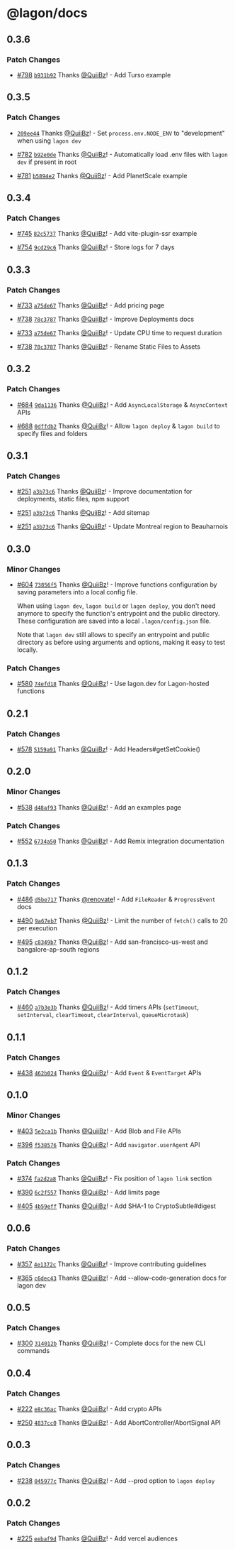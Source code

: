 # @lagon/docs

## 0.3.6

### Patch Changes

- [#798](https://github.com/lagonapp/lagon/pull/798) [`b931b92`](https://github.com/lagonapp/lagon/commit/b931b92c4aae5e809ab99438fa3b0338521ed62e) Thanks [@QuiiBz](https://github.com/QuiiBz)! - Add Turso example

## 0.3.5

### Patch Changes

- [`209ee44`](https://github.com/lagonapp/lagon/commit/209ee449043f90b83df8ac8301d136c10dd44aa3) Thanks [@QuiiBz](https://github.com/QuiiBz)! - Set `process.env.NODE_ENV` to "development" when using `lagon dev`

* [#782](https://github.com/lagonapp/lagon/pull/782) [`b92e0de`](https://github.com/lagonapp/lagon/commit/b92e0de61c0254e49ac3626de2517081465010be) Thanks [@QuiiBz](https://github.com/QuiiBz)! - Automatically load .env files with `lagon dev` if present in root

- [#781](https://github.com/lagonapp/lagon/pull/781) [`b5894e2`](https://github.com/lagonapp/lagon/commit/b5894e23da9920c9338f350d25a5276cd70d3267) Thanks [@QuiiBz](https://github.com/QuiiBz)! - Add PlanetScale example

## 0.3.4

### Patch Changes

- [#745](https://github.com/lagonapp/lagon/pull/745) [`82c5737`](https://github.com/lagonapp/lagon/commit/82c5737b4aecba78cf3d88362d9064254d773baa) Thanks [@QuiiBz](https://github.com/QuiiBz)! - Add vite-plugin-ssr example

* [#754](https://github.com/lagonapp/lagon/pull/754) [`9cd29c6`](https://github.com/lagonapp/lagon/commit/9cd29c605ac58f94c6170d13c1f8cb4ca1c0cd0f) Thanks [@QuiiBz](https://github.com/QuiiBz)! - Store logs for 7 days

## 0.3.3

### Patch Changes

- [#733](https://github.com/lagonapp/lagon/pull/733) [`a75de67`](https://github.com/lagonapp/lagon/commit/a75de673cae0e7d2b2ef140b0e54df63875db27a) Thanks [@QuiiBz](https://github.com/QuiiBz)! - Add pricing page

* [#738](https://github.com/lagonapp/lagon/pull/738) [`78c3787`](https://github.com/lagonapp/lagon/commit/78c3787422bd5806a6ab8ad6a8bb73009ee89257) Thanks [@QuiiBz](https://github.com/QuiiBz)! - Improve Deployments docs

- [#733](https://github.com/lagonapp/lagon/pull/733) [`a75de67`](https://github.com/lagonapp/lagon/commit/a75de673cae0e7d2b2ef140b0e54df63875db27a) Thanks [@QuiiBz](https://github.com/QuiiBz)! - Update CPU time to request duration

* [#738](https://github.com/lagonapp/lagon/pull/738) [`78c3787`](https://github.com/lagonapp/lagon/commit/78c3787422bd5806a6ab8ad6a8bb73009ee89257) Thanks [@QuiiBz](https://github.com/QuiiBz)! - Rename Static Files to Assets

## 0.3.2

### Patch Changes

- [#684](https://github.com/lagonapp/lagon/pull/684) [`9da1136`](https://github.com/lagonapp/lagon/commit/9da113606e60078b62f7cc57ba4a31baafd64025) Thanks [@QuiiBz](https://github.com/QuiiBz)! - Add `AsyncLocalStorage` & `AsyncContext` APIs

* [#688](https://github.com/lagonapp/lagon/pull/688) [`0dffdb2`](https://github.com/lagonapp/lagon/commit/0dffdb215058bdab6617e342b0b17525ff6e4cf7) Thanks [@QuiiBz](https://github.com/QuiiBz)! - Allow `lagon deploy` & `lagon build` to specify files and folders

## 0.3.1

### Patch Changes

- [#251](https://github.com/lagonapp/lagon/pull/251) [`a3b73c6`](https://github.com/lagonapp/lagon/commit/a3b73c623136db5a4840e1d43138ecd96b66059e) Thanks [@QuiiBz](https://github.com/QuiiBz)! - Improve documentation for deployments, static files, npm support

* [#251](https://github.com/lagonapp/lagon/pull/251) [`a3b73c6`](https://github.com/lagonapp/lagon/commit/a3b73c623136db5a4840e1d43138ecd96b66059e) Thanks [@QuiiBz](https://github.com/QuiiBz)! - Add sitemap

- [#251](https://github.com/lagonapp/lagon/pull/251) [`a3b73c6`](https://github.com/lagonapp/lagon/commit/a3b73c623136db5a4840e1d43138ecd96b66059e) Thanks [@QuiiBz](https://github.com/QuiiBz)! - Update Montreal region to Beauharnois

## 0.3.0

### Minor Changes

- [#604](https://github.com/lagonapp/lagon/pull/604) [`73856f5`](https://github.com/lagonapp/lagon/commit/73856f599f623288cd855209dcf1426564dee83f) Thanks [@QuiiBz](https://github.com/QuiiBz)! - Improve functions configuration by saving parameters into a local config file.

  When using `lagon dev`, `lagon build` or `lagon deploy`, you don't need anymore to specify the function's entrypoint and the public directory. These configuration are saved into a local `.lagon/config.json` file.

  Note that `lagon dev` still allows to specify an entrypoint and public directory as before using arguments and options, making it easy to test locally.

### Patch Changes

- [#580](https://github.com/lagonapp/lagon/pull/580) [`74efd18`](https://github.com/lagonapp/lagon/commit/74efd186f97b86dd085c7a90e1f35c78507f5bbe) Thanks [@QuiiBz](https://github.com/QuiiBz)! - Use lagon.dev for Lagon-hosted functions

## 0.2.1

### Patch Changes

- [#578](https://github.com/lagonapp/lagon/pull/578) [`5159a91`](https://github.com/lagonapp/lagon/commit/5159a91a4c2d73fd0f482a60419e68ce055ecfc2) Thanks [@QuiiBz](https://github.com/QuiiBz)! - Add Headers#getSetCookie()

## 0.2.0

### Minor Changes

- [#538](https://github.com/lagonapp/lagon/pull/538) [`d48af93`](https://github.com/lagonapp/lagon/commit/d48af93b3547051a4a93542086e5dff5acafcb67) Thanks [@QuiiBz](https://github.com/QuiiBz)! - Add an examples page

### Patch Changes

- [#552](https://github.com/lagonapp/lagon/pull/552) [`6734a50`](https://github.com/lagonapp/lagon/commit/6734a50c004c556c2e09c57bd7f6991c55fa7156) Thanks [@QuiiBz](https://github.com/QuiiBz)! - Add Remix integration documentation

## 0.1.3

### Patch Changes

- [#486](https://github.com/lagonapp/lagon/pull/486) [`d5be717`](https://github.com/lagonapp/lagon/commit/d5be71752372260eeabe363e40b3e5b37a6a2d7c) Thanks [@renovate](https://github.com/apps/renovate)! - Add `FileReader` & `ProgressEvent` docs

* [#490](https://github.com/lagonapp/lagon/pull/490) [`9a67eb7`](https://github.com/lagonapp/lagon/commit/9a67eb77e5927eb6e0da296df7d9aeb02711a86f) Thanks [@QuiiBz](https://github.com/QuiiBz)! - Limit the number of `fetch()` calls to 20 per execution

- [#495](https://github.com/lagonapp/lagon/pull/495) [`c8349b7`](https://github.com/lagonapp/lagon/commit/c8349b75f4d84ca54643da799c3d05515daf6420) Thanks [@QuiiBz](https://github.com/QuiiBz)! - Add san-francisco-us-west and bangalore-ap-south regions

## 0.1.2

### Patch Changes

- [#460](https://github.com/lagonapp/lagon/pull/460) [`a7b3e3b`](https://github.com/lagonapp/lagon/commit/a7b3e3b4b30bc41dc7e9fd8357b87c474eb36b1c) Thanks [@QuiiBz](https://github.com/QuiiBz)! - Add timers APIs (`setTimeout`, `setInterval`, `clearTimeout`, `clearInterval`, `queueMicrotask`)

## 0.1.1

### Patch Changes

- [#438](https://github.com/lagonapp/lagon/pull/438) [`462b024`](https://github.com/lagonapp/lagon/commit/462b0243445a79d208470711be173d4c9e25e3a1) Thanks [@QuiiBz](https://github.com/QuiiBz)! - Add `Event` & `EventTarget` APIs

## 0.1.0

### Minor Changes

- [#403](https://github.com/lagonapp/lagon/pull/403) [`5e2ca1b`](https://github.com/lagonapp/lagon/commit/5e2ca1b23fe34e299b9b0f090238538732a68ace) Thanks [@QuiiBz](https://github.com/QuiiBz)! - Add Blob and File APIs

* [#396](https://github.com/lagonapp/lagon/pull/396) [`f538576`](https://github.com/lagonapp/lagon/commit/f538576ee86179e8a53c03dd19e740ff9252f992) Thanks [@QuiiBz](https://github.com/QuiiBz)! - Add `navigator.userAgent` API

### Patch Changes

- [#374](https://github.com/lagonapp/lagon/pull/374) [`fa2d2a8`](https://github.com/lagonapp/lagon/commit/fa2d2a8b66df18460d7d71b4101d730ff8cc8768) Thanks [@QuiiBz](https://github.com/QuiiBz)! - Fix position of `lagon link` section

* [#390](https://github.com/lagonapp/lagon/pull/390) [`6c2f557`](https://github.com/lagonapp/lagon/commit/6c2f5577b1997f3b9c46fbfeb7cbedd93a1cb92e) Thanks [@QuiiBz](https://github.com/QuiiBz)! - Add limits page

- [#405](https://github.com/lagonapp/lagon/pull/405) [`4b59eff`](https://github.com/lagonapp/lagon/commit/4b59effdb9e32a73cf3b98a8945883ac38c33bd2) Thanks [@QuiiBz](https://github.com/QuiiBz)! - Add SHA-1 to CryptoSubtle#digest

## 0.0.6

### Patch Changes

- [#357](https://github.com/lagonapp/lagon/pull/357) [`4e1372c`](https://github.com/lagonapp/lagon/commit/4e1372ccac668570202b39a53e218151499cb0a7) Thanks [@QuiiBz](https://github.com/QuiiBz)! - Improve contributing guidelines

* [#365](https://github.com/lagonapp/lagon/pull/365) [`c6dec43`](https://github.com/lagonapp/lagon/commit/c6dec4316bf6c2e155a7b244c0b74842f0b3527e) Thanks [@QuiiBz](https://github.com/QuiiBz)! - Add --allow-code-generation docs for lagon dev

## 0.0.5

### Patch Changes

- [#300](https://github.com/lagonapp/lagon/pull/300) [`314012b`](https://github.com/lagonapp/lagon/commit/314012be1079505cc99ec4024818dfa6e65a85e1) Thanks [@QuiiBz](https://github.com/QuiiBz)! - Complete docs for the new CLI commands

## 0.0.4

### Patch Changes

- [#222](https://github.com/lagonapp/lagon/pull/222) [`e8c36ac`](https://github.com/lagonapp/lagon/commit/e8c36ac11612a5a41258383cc312dbfe539d789c) Thanks [@QuiiBz](https://github.com/QuiiBz)! - Add crypto APIs

* [#250](https://github.com/lagonapp/lagon/pull/250) [`4837cc0`](https://github.com/lagonapp/lagon/commit/4837cc037c6fe3f1572074b8aa4da6e3fe9909e5) Thanks [@QuiiBz](https://github.com/QuiiBz)! - Add AbortController/AbortSignal API

## 0.0.3

### Patch Changes

- [#238](https://github.com/lagonapp/lagon/pull/238) [`045977c`](https://github.com/lagonapp/lagon/commit/045977cb200281d68c9a834573ca43ff300f9f73) Thanks [@QuiiBz](https://github.com/QuiiBz)! - Add --prod option to `lagon deploy`

## 0.0.2

### Patch Changes

- [#225](https://github.com/lagonapp/lagon/pull/225) [`eebaf9d`](https://github.com/lagonapp/lagon/commit/eebaf9d535c9376cdccacb5a7578eae30835c9e1) Thanks [@QuiiBz](https://github.com/QuiiBz)! - Add vercel audiences
